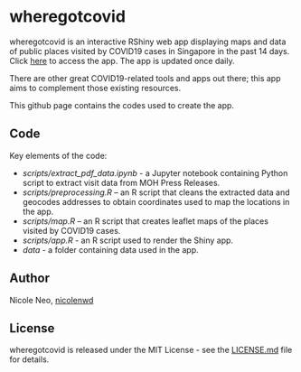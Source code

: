 # wheregotcovid
wheregotcovid is an interactive RShiny web app displaying maps and data of public places visited by COVID19 cases in Singapore in the past 14 days. Click [here](https://wheregotcovid.herokuapp.com) to access the app. The app is updated once daily.

There are other great COVID19-related tools and apps out there; this app aims to complement those existing resources.

This github page contains the codes used to create the app.

## Code
Key elements of the code:
- *scripts/extract_pdf_data.ipynb* - a Jupyter notebook containing Python script to extract visit data from MOH Press Releases.
- *scripts/preprocessing.R* – an R script that cleans the extracted data and geocodes addresses to obtain coordinates used to map the locations in the app. 
- *scripts/map.R* – an R script that creates leaflet maps of the places visited by COVID19 cases.
- *scripts/app.R* - an R script used to render the Shiny app.
- *data* - a folder containing data used in the app.

## Author
Nicole Neo, [nicolenwd](https://github.com/nicolenwd)

## License
wheregotcovid is released under the MIT License - see the [LICENSE.md](LICENSE.md) file for details.

